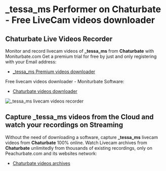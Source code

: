 # _tessa_ms Performer on Chaturbate - Free LiveCam videos downloader

## Chaturbate Live Videos Recorder

Monitor and record livecam videos of **_tessa_ms** from **Chaturbate** with Moniturbate.com
Get a premium trial for free by just and only registering with your Email address:
* [_tessa_ms Premium videos downloader](https://moniturbate.com/request-demo-licence-key.html)

Free livecam videos downloader - Moniturbate Software:
* [Chaturbate videos downloader](https://moniturbate.com/moniturbate-download-software.html)

![_tessa_ms livecam videos recorder](https://peachurnet.com/templates/moniturbate-software.png)


## Capture _tessa_ms videos from the Cloud and watch your recordings on Streaming

Without the need of downloading a software, capture **_tessa_ms** livecam videos from **Chaturbate** 100% online.
Watch Livecam archives from **Chaturbate** unlimitedly from thousands of existing recordings, only on Peachurbate.com and its websites network:
* [Chaturbate videos archives](https://peachurnet.com/)